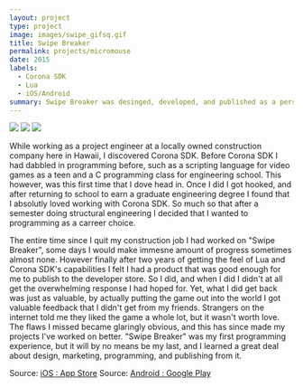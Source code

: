 ```yaml
---
layout: project
type: project
image: images/swipe_gifsq.gif
title: Swipe Breaker
permalink: projects/micromouse
date: 2015
labels:
  - Corona SDK
  - Lua
  - iOS/Android
summary: Swipe Breaker was desinged, developed, and published as a personal project. It is the highlight of my personal enthusiasm for programming and developing, and was a part of my first project as a programmer.
---
```

<div class="ui small rounded images">
  <img class="ui image" src="../images/swipe_gif.gif">
  <img class="ui image" src="http://i.imgur.com/uZ4iJcV.png">
  <img class="ui image" src="http://i.imgur.com/JA3ebty.png">
</div>

While working as a project engineer at a locally owned construction company here in Hawaii, I discovered Corona SDK. Before Corona SDK I had dabbled in programming before, such as a scripting language for video games as a teen and a C programming class for engineering school. This however, was this first time that I dove head in. Once I did I got hooked, and after returning to school to earn a graduate engineering degree I found that I absolutly loved working with Corona SDK. So much so that after a semester doing structural engineering I decided that I wanted to programming as a carreer choice. 

The entire time since I quit my construction job I had worked on "Swipe Breaker", some days I would make immesne amount of progress sometimes almost none. However finally after two years of getting the feel of Lua and Corona SDK's capabilities I felt I had a product that was good enough for me to publish to the developer store. So I did, and when I did I didn't at all get the overwhelming response I had hoped for. Yet, what I did get back was just as valuable, by actually putting the game out into the world I got valuable feedback that I didn't get from my friends. Strangers on the internet told me they liked the game a whole lot, but it wasn't worth love. The flaws I missed became glaringly obvious, and this has since made my projects I've worked on better. "Swipe Breaker" was my first programming experience, but it will by no means be my last, and I learned a great deal about design, marketing, programming, and publishing from it. 


Source: <a href="https://itunes.apple.com/us/app/swipe-breaker/id985496651?mt=8"><i class="large github icon"></i>iOS : App Store</a>
Source: <a href="https://play.google.com/store/apps/details?id=com.worldawaygames.Swipe_Breaker&hl=en"><i class="large github icon"></i>Android : Google Play</a>


